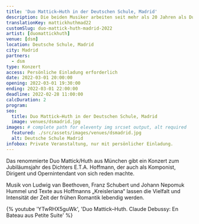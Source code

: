 ```yaml
---
title: 'Duo Mattick–Huth in der Deutschen Schule, Madrid'
description: Die beiden Musiker arbeiten seit mehr als 20 Jahren als Duo und haben sich unter anderem auf thematische Konzertprogramme spezialisiert, die Musik und Text miteinander verbinden.
translationKey: mattickhuthmad22
customSlug: duo-mattick-huth-madrid-2022
artist: [duomattickhuth]
venue: [dsm]
location: Deutsche Schule, Madrid
city: Madrid
partners:
  - dsm
type: Konzert
access: Persönliche Einladung erforderlich
date: 2022-03-01 20:00:00
opening: 2022-03-01 19:30:00
ending: 2022-03-01 22:00:00
deadline: 2022-02-28 11:00:00
calcDuration: 2
program:
seo:
  title: Duo Mattick–Huth in der Deutschen Schule, Madrid
  image: venues/dsmadrid.jpg
images: # complete path for eleventy img srcset output, alt required
  featured: ./src/assets/images/venues/dsmadrid.jpg
  alt: Deutsche Schule Madrid
infobox: Private Veranstaltung, nur mit persönlicher Einladung.
---
```


Das renommierte Duo Mattick/Huth aus München gibt ein Konzert zum Jubiläumsjahr des Dichters E.T.A. Hoffmann, der auch als Komponist, Dirigent und Opernintendant von sich reden machte.

Musik von Ludwig van Beethoven, Franz Schubert und Johann Nepomuk Hummel und Texte aus Hoffmanns „Kreisleriana“ lassen die Vielfalt und Intensität der Zeit der frühen Romantik lebendig werden.

{% youtube 'YTwRHX5guWk', 'Duo Mattick–Huth. Claude Debussy: En Bateau aus Petite Suite' %}
